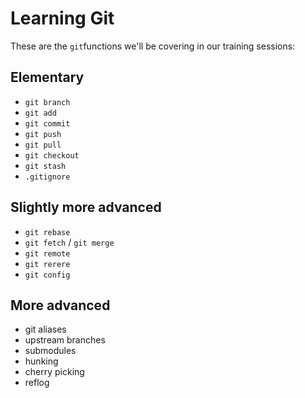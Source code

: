 Learning Git
============

These are the `git`functions we'll be covering in our training sessions:

Elementary
----------

* `git branch`
* `git add`
* `git commit`
* `git push`
* `git pull`
* `git checkout`
* `git stash`
* `.gitignore`
 
Slightly more advanced
----------------------

* `git rebase`
* `git fetch` / `git merge`
* `git remote`
* `git rerere`
* `git config`

More advanced
-------------

* git aliases
* upstream branches
* submodules
* hunking
* cherry picking
* reflog
